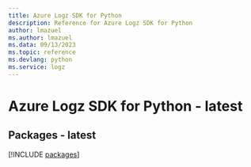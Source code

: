 ```yaml
---
title: Azure Logz SDK for Python
description: Reference for Azure Logz SDK for Python
author: lmazuel
ms.author: lmazuel
ms.data: 09/13/2023
ms.topic: reference
ms.devlang: python
ms.service: logz
---
```

# Azure Logz SDK for Python - latest
## Packages - latest
[!INCLUDE [packages](logz-index.md)]
